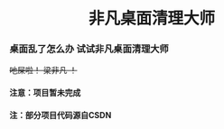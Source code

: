 <h1 align='center'> 非凡桌面清理大师 </h1>

### 桌面乱了怎么办 试试非凡桌面清理大师

~~吔屎啦！ 梁非凡 ！~~

#### 注意：项目暂未完成

#### 注：部分项目代码源自CSDN
